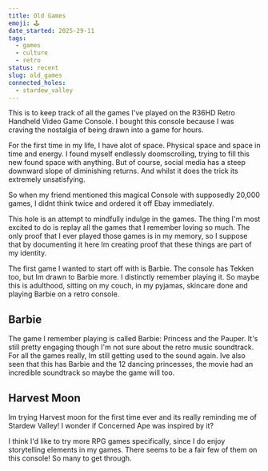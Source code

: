 ```yaml
---
title: Old Games
emoji: 🕹
date_started: 2025-29-11
tags:
  - games
  - culture
  - retro
status: recent
slug: old_games
connected_holes:
  - stardew_valley
---
```

This is to keep track of all the games I've played on the R36HD Retro Handheld Video Game Console. I bought this console because I was craving the nostalgia of being drawn into a game for hours. 

For the first time in my life, I have alot of space. Physical space and space in time and energy. I found myself endlessly doomscrolling, trying to fill this new found space with anything. But of course, social media has a steep downward slope of diminishing returns. And whilst it does the trick its extremely unsatisfying.

So when my friend mentioned this magical Console with supposedly 20,000 games, I didnt think twice and ordered it off Ebay immediately.

This hole is an attempt to mindfully indulge in the games. The thing I'm most excited to do is replay all the games that I remember loving so much. The only proof that I ever played those games is in my memory, so I suppose that by documenting it here Im creating proof that these things are part of my identity.

The first game I wanted to start off with is Barbie. The console has Tekken too,  but Im drawn to Barbie more. I distinctly remember playing it. So maybe this is adulthood, sitting on my couch, in my pyjamas, skincare done and playing Barbie on a retro console.
## Barbie
The game I remember playing is called Barbie: Princess and the Pauper. It's still pretty engaging though I'm not sure about the retro music soundtrack. For all the games really, Im still getting used to the sound again. Ive also seen that this has Barbie and the 12 dancing princesses, the movie had an incredible soundtrack so maybe the game will too.

## Harvest Moon
Im trying Harvest moon for the first time ever and its really reminding me of Stardew Valley! I wonder if Concerned Ape was inspired by it?

I think I'd like to try more RPG games specifically, since I do enjoy storytelling elements in my games. There seems to be a fair few of them on this console! So many to get through.

